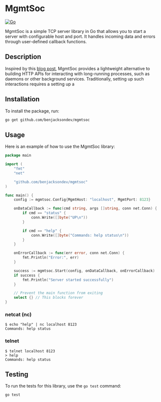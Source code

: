 # MgmtSoc

[![Go](https://github.com/benjacksondev/mgmtsoc/actions/workflows/ci.yml/badge.svg)](https://github.com/benjacksondev/mgmtsoc/actions/workflows/ci.yml)


MgmtSoc is a simple TCP server library in Go that allows you to start a server with configurable host and port. It handles incoming data and errors through user-defined callback functions.

## Description

Inspired by this [blog post](https://www.marccostello.com/little-socket-services/), MgmtSoc provides a lightweight alternative to building HTTP APIs for interacting with long-running processes, such as daemons or other background services. Traditionally, setting up such interactions requires a setting up a 

## Installation

To install the package, run:


```bash
go get github.com/benjacksondev/mgmtsoc
```

## Usage

Here is an example of how to use the MgmtSoc library:

```go
package main

import (
	"fmt"
	"net"

	"github.com/benjacksondev/mgmtsoc"
)

func main() {
	config := mgmtsoc.Config{MgmtHost: "localhost", MgmtPort: 8123}

	onDataCallback := func(cmd string, args []string, conn net.Conn) {
		if cmd == "status" {
			conn.Write([]byte("UP\n"))
		}

		if cmd == "help" {
			conn.Write([]byte("Commands: help status\n"))
		}
	}

	onErrorCallback := func(err error, conn net.Conn) {
		fmt.Println("Error:", err)
	}

	success := mgmtsoc.Start(config, onDataCallback, onErrorCallback)
	if success {
		fmt.Println("Server started successfully")
	}

	// Prevent the main function from exiting
	select {} // This blocks forever
}
```

### netcat (nc)

```
$ echo "help" | nc localhost 8123
Commands: help status
```

### telnet

```
$ telnet localhost 8123
> help
Commands: help status
```

## Testing
To run the tests for this library, use the `go test` command:

```bash
go test
```

